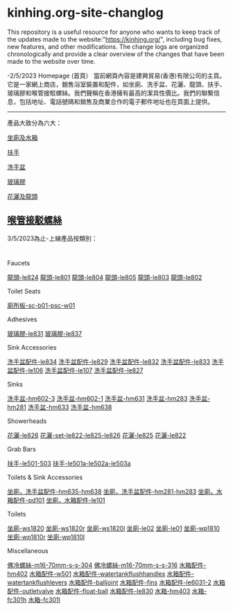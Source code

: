 # kinhing.org-site-changlog 
This repository is a useful resource for anyone who wants to keep track of the updates made to the website:"https://kinhing.org/", including bug fixes, new features, and other modifications. The change logs are organized chronologically and provide a clear overview of the changes that have been made to the website over time.


-2/5/2023
Homepage (首頁） 
當前網頁內容是建興貿易(香港)有限公司的主頁。它是一家網上商店，銷售浴室裝置和配件，如坐廁、洗手盆、花灑、龍頭、扶手、玻璃膠和喉管接駁螺絲。我們聲稱在香港擁有最高的潔具性價比。我們的聯繫信息，包括地址、電話號碼和銷售及商業合作的電子郵件地址也在頁面上提供。

---

產品大致分為六大：


[坐廁及水箱](https://kinhing.org/product-category/toilets-and-water-tanks/)

[扶手](https://kinhing.org/product-category/handrails/)

[洗手盆](https://kinhing.org/product-category/washbasins/)

[玻璃膠](https://kinhing.org/product-category/silicone-sealants/)

[花灑及龍頭](https://kinhing.org/product-category/showerheads-and-faucets/)

[喉管接駁螺絲](https://kinhing.org/product-category/bolts-and-nuts/)
---



3/5/2023為止-上線產品按類別：

#
Faucets

[龍頭-le824](https://kinhing.org/product/le824/)
[龍頭-le801](https://kinhing.org/product/le801/)
[龍頭-le804](https://kinhing.org/product/le804/)
[龍頭-le805](https://kinhing.org/product/le805/)
[龍頭-le803](https://kinhing.org/product/le803/)
[龍頭-le802](https://kinhing.org/product/le802/)

Toilet Seats

[廁所板-sc-b01-psc-w01](https://kinhing.org/product/sc-b01-psc-w01/)

Adhesives

[玻璃膠-le831](https://kinhing.org/product/le831/)
[玻璃膠-le837](https://kinhing.org/product/le837/)

Sink Accessories

[洗手盆配件-le834](https://kinhing.org/product/le834/)
[洗手盆配件-le829](https://kinhing.org/product/le829/)
[洗手盆配件-le832](https://kinhing.org/product/le832/)
[洗手盆配件-le833](https://kinhing.org/product/le833/)
[洗手盆配件-le106](https://kinhing.org/product/le106/)
[洗手盆配件-le107](https://kinhing.org/product/le107/)
[洗手盆配件-le827](https://kinhing.org/product/le827/)

Sinks

[洗手盆-hm602-3](https://kinhing.org/product/hm602-3/)
[洗手盆-hm602-1](https://kinhing.org/product/hm602-1/)
[洗手盆-hm631](https://kinhing.org/product/hm631/)
[洗手盆-hm283](https://kinhing.org/product/hm283/)
[洗手盆-hm281](https://kinhing.org/product/hm281/)
[洗手盆-hm633](https://kinhing.org/product/hm633/)
[洗手盆-hm638](https://kinhing.org/product/hm638/)

Showerheads

[花灑-le826](https://kinhing.org/product/le826/)
[花灑-set-le822-le825-le826](https://kinhing.org/product/set-le822-le825-le826/)
[花灑-le825](https://kinhing.org/product/le825/)
[花灑-le822](https://kinhing.org/product/le822/)

Grab Bars

[扶手-le501-503](https://kinhing.org/product/le501-503/)
[扶手-le501a-le502a-le503a](https://kinhing.org/product/le501a-le502a-le503a/)

Toilets & Sink Accessories

[坐廁，洗手盆配件-hm635-hm638](https://kinhing.org/product/hm635-hm638/)
[坐廁，洗手盆配件-hm281-hm283](https://kinhing.org/product/hm281-hm283/)
[坐廁，水箱配件-pd101](https://kinhing.org/product/pd101/)
[坐廁，水箱配件-le101](https://kinhing.org/product/le101/)

Toilets

[坐廁-ws1820](https://kinhing.org/product/ws1820/)
[坐廁-ws1820r](https://kinhing.org/product/ws1820r/)
[坐廁-ws1820l](https://kinhing.org/product/ws1820l/)
[坐廁-le02](https://kinhing.org/product/le02/)
[坐廁-le01](https://kinhing.org/product/le01/)
[坐廁-wp1810](https://kinhing.org/product/wp1810/)
[坐廁-wp1810r](https://kinhing.org/product/wp1810r/)
[坐廁-wp1810l](https://kinhing.org/product/wp1810l/)

Miscellaneous

[佛冷螺絲-m16-70mm-s-s-304](https://kinhing.org/product/m16-70mm-s-s-304/)
[佛冷螺絲-m16-70mm-s-s-316](https://kinhing.org/product/m16-70mm-s-s-316/)
[水箱配件-hm402](https://kinhing.org/product/hm402/)
[水箱配件-w501](https://kinhing.org/product/w501/)
[水箱配件-watertankflushhandles](https://kinhing.org/product/watertankflushhandles/)
[水箱配件-watertankflushlevers](https://kinhing.org/product/watertankflushlevers/)
[水箱配件-balljoint](https://kinhing.org/product/balljoint/)
[水箱配件-fins](https://kinhing.org/product/fins/)
[水箱配件-le6031-2](https://kinhing.org/product/le6031-2/)
[水箱配件-outletvalve](https://kinhing.org/product/outletvalve/)
[水箱配件-float-ball](https://kinhing.org/product/float-ball/)
[水箱配件-le830](https://kinhing.org/product/le830/)
[水箱-hm403](https://kinhing.org/product/hm403/)
[水箱-fc301h](https://kinhing.org/product/fc301h/)
[水箱-fc301l](https://kinhing.org/product/fc301l/)





